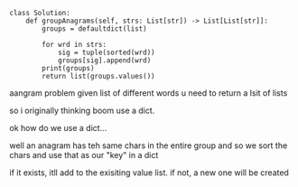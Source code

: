 ```
class Solution:
    def groupAnagrams(self, strs: List[str]) -> List[List[str]]:
        groups = defaultdict(list) 
        
        for wrd in strs:
            sig = tuple(sorted(wrd)) 
            groups[sig].append(wrd)
        print(groups)
        return list(groups.values())
```

aangram problem given list of different words u need to return a lsit of lists

so i originally thinking boom use a dict.

ok how do we use a dict...


well an anagram has teh same chars in the entire group and so we sort the chars and use that as our "key" in a dict

if it exists, itll add to the exisiting value list. if not, a new one will be created

